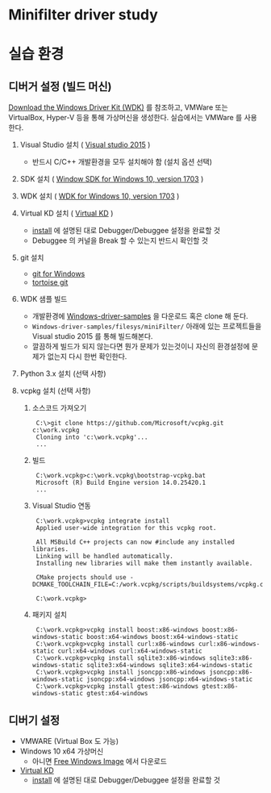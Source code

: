 # Minifilter driver study

# 실습 환경

## 디버거 설정 (빌드 머신)

[Download the Windows Driver Kit (WDK)](https://developer.microsoft.com/en-us/windows/hardware/windows-driver-kit) 를 참조하고, VMWare 또는 VirtualBox, Hyper-V 등을 통해 가상머신을 생성한다. 실습에서는 VMWare 를 사용한다.  

1. Visual Studio 설치 ( [Visual studio 2015](https://go.microsoft.com/fwlink/p/?LinkId=534599) )
    + 반드시 C/C++ 개발환경을 모두 설치해야 함 (설치 옵션 선택)
1. SDK 설치 ( [Window SDK for Windows 10, version 1703](https://go.microsoft.com/fwlink/p/?LinkID=845298) )
1. WDK 설치 ( [WDK for Windows 10, version 1703](https://go.microsoft.com/fwlink/p/?LinkId=845980) )

1. Virtual KD 설치 ( [Virtual KD](http://virtualkd.sysprogs.org/) )
    + [install](http://virtualkd.sysprogs.org/tutorials/install/) 에 설명된 대로 Debugger/Debuggee 설정을 완료할 것
    + Debuggee 의 커널을 Break 할 수 있는지 반드시 확인할 것

1. git 설치 

    + [git for Windows](https://git-for-windows.github.io/)
    + [tortoise git](https://tortoisegit.org/download/)

1. WDK 샘플 빌드

    + 개발환경에 [Windows-driver-samples](https://github.com/Microsoft/Windows-driver-samples) 을 다운로드 혹은 clone 해 둔다. 
    + `Windows-driver-samples/filesys/miniFilter/` 아래에 있는 프로젝트들을 Visual studio 2015 를 통해 빌드해본다. 
    + 깔끔하게 빌드가 되지 않는다면 뭔가 문제가 있는것이니 자신의 환경설정에 문제가 없는지 다시 한번 확인한다.

1. Python 3.x 설치 (선택 사항)

1. vcpkg 설치 (선택 사항)

    1. 소스코드 가져오기

            C:\>git clone https://github.com/Microsoft/vcpkg.git c:\work.vcpkg
            Cloning into 'c:\work.vcpkg'...
            ...

    1. 빌드

            C:\work.vcpkg>c:\work.vcpkg\bootstrap-vcpkg.bat
            Microsoft (R) Build Engine version 14.0.25420.1
            ...

    1. Visual Studio 연동 

            C:\work.vcpkg>vcpkg integrate install
            Applied user-wide integration for this vcpkg root.

            All MSBuild C++ projects can now #include any installed libraries.
            Linking will be handled automatically.
            Installing new libraries will make them instantly available.

            CMake projects should use -DCMAKE_TOOLCHAIN_FILE=C:/work.vcpkg/scripts/buildsystems/vcpkg.cmake

            C:\work.vcpkg>

    1. 패키지 설치
            
            C:\work.vcpkg>vcpkg install boost:x86-windows boost:x86-windows-static boost:x64-windows boost:x64-windows-static
            C:\work.vcpkg>vcpkg install curl:x86-windows curl:x86-windows-static curl:x64-windows curl:x64-windows-static
            C:\work.vcpkg>vcpkg install sqlite3:x86-windows sqlite3:x86-windows-static sqlite3:x64-windows sqlite3:x64-windows-static
            C:\work.vcpkg>vcpkg install jsoncpp:x86-windows jsoncpp:x86-windows-static jsoncpp:x64-windows jsoncpp:x64-windows-static
            C:\work.vcpkg>vcpkg install gtest:x86-windows gtest:x86-windows-static gtest:x64-windows 


## 디버기 설정

+ VMWARE (Virtual Box 도 가능)
+ Windows 10 x64 가상머신 
    + 아니면 [Free Windows Image](https://developer.microsoft.com/en-us/microsoft-edge/tools/vms/) 에서 다운로드
+ [Virtual KD](http://virtualkd.sysprogs.org/)
    + [install](http://virtualkd.sysprogs.org/tutorials/install/) 에 설명된 대로 Debugger/Debuggee 설정을 완료할 것